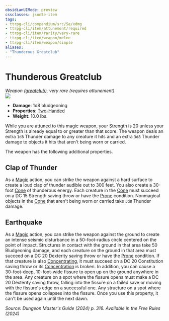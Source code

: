 ```yaml
---
obsidianUIMode: preview
cssclasses: json5e-item
tags:
- ttrpg-cli/compendium/src/5e/xdmg
- ttrpg-cli/item/attunement/required
- ttrpg-cli/item/rarity/very-rare
- ttrpg-cli/item/weapon/melee
- ttrpg-cli/item/weapon/simple
aliases: 
- "Thunderous Greatclub"
---
```

# Thunderous Greatclub
*Weapon ([greatclub](2-Mechanics/CLI/items/greatclub-xphb.md)), very rare (requires attunement)*  
![](2-Mechanics/CLI/items/img/thunderous-greatclub.webp#right)

- **Damage**: 1d8 bludgeoning
- **Properties**: [Two-Handed](2-Mechanics/CLI/rules/item-properties.md#Two-Handed)
- **Weight**: 10.0 lbs.

While you are attuned to this magic weapon, your Strength is 20 unless your Strength is already equal to or greater than that score. The weapon deals an extra `1d8` Thunder damage to any creature it hits and an extra `3d8` Thunder damage to objects it hits that aren't being worn or carried.

The weapon has the following additional properties.

## Clap of Thunder

As a [Magic](2-Mechanics/CLI/rules/actions.md#Magic) action, you can strike the weapon against a hard surface to create a loud clap of thunder audible out to 300 feet. You also create a 30-foot [Cone](2-Mechanics/CLI/rules/variant-rules/cone-area-of-effect-xphb.md) of thunderous energy. Each creature in the [Cone](2-Mechanics/CLI/rules/variant-rules/cone-area-of-effect-xphb.md) must succeed on a DC 15 Strength saving throw or have the [Prone](2-Mechanics/CLI/rules/conditions.md#Prone) condition. Nonmagical objects in the [Cone](2-Mechanics/CLI/rules/variant-rules/cone-area-of-effect-xphb.md) that aren't being worn or carried take `3d8` Thunder damage.

## Earthquake

As a [Magic](2-Mechanics/CLI/rules/actions.md#Magic) action, you can strike the weapon against the ground to create an intense seismic disturbance in a 50-foot-radius circle centered on the point of impact. Structures in contact with the ground in that area take 50 Bludgeoning damage, and each creature on the ground in that area must succeed on a DC 20 Dexterity saving throw or have the [Prone](2-Mechanics/CLI/rules/conditions.md#Prone) condition. If that creature is also [Concentrating](2-Mechanics/CLI/rules/conditions.md#Concentration), it must succeed on a DC 20 Constitution saving throw or its [Concentration](2-Mechanics/CLI/rules/conditions.md#Concentration) is broken. In addition, you can cause a 30-foot-deep, 10-foot-wide fissure to open up on the ground anywhere in the area. Any creature on a spot where the fissure opens must make a DC 20 Dexterity saving throw, falling into the fissure on a failed save or moving with the fissure's edge on a successful one. Any structure on a spot where the fissure opens collapses into the fissure. Once you use this property, it can't be used again until the next dawn.

*Source: Dungeon Master's Guide (2024) p. 316. Available in the Free Rules (2024)*